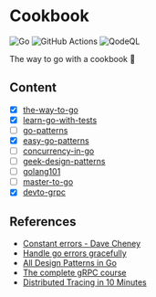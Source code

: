 # Cookbook

![Go](https://img.shields.io/github/go-mod/go-version/kelein/cookbook?style=for-the-badge&logo=go&logoColor=white&color=%2300ADD8)  ![GitHub Actions](https://img.shields.io/badge/github%20actions-%232671E5.svg?style=for-the-badge&logo=githubactions&logoColor=white)   ![QodeQL](https://img.shields.io/github/actions/workflow/status/kelein/cookbook/codeql.yml?style=for-the-badge&logo=github)

The way to go with a cookbook 🍳

## Content

- [x] [the-way-to-go](https://github.com/unknwon/the-way-to-go_ZH_CN)
- [x] [learn-go-with-tests](https://github.com/quii/learn-go-with-tests)
- [ ] [go-patterns](https://github.com/tmrts/go-patterns)
- [x] [easy-go-patterns](https://github.com/aceld/EasySJMS)
- [ ] [concurrency-in-go](concurrency-in-go)
- [ ] [geek-design-patterns](https://time.geekbang.org/column/article/165114)
- [ ] [golang101](https://gfw.go101.org/)
- [ ] [master-to-go](https://github.com/aceld/golang)
- [x] [devto-grpc](https://dev.to/techschoolguru/the-complete-grpc-course-protobuf-go-java-2af6)

## References

- [Constant errors - Dave Cheney](https://dave.cheney.net/2016/04/07/constant-errors)
- [Handle go errors gracefully](https://dave.cheney.net/2016/04/27/dont-just-check-errors-handle-them-gracefully)
- [All Design Patterns in Go](https://golangbyexample.com/all-design-patterns-golang/)
- [The complete gRPC course](https://dev.to/techschoolguru/the-complete-grpc-course-protobuf-go-java-2af6)
- [Distributed Tracing in 10 Minutes](https://medium.com/opentracing/distributed-tracing-in-10-minutes-51b378ee40f1#.ypcuah408)
